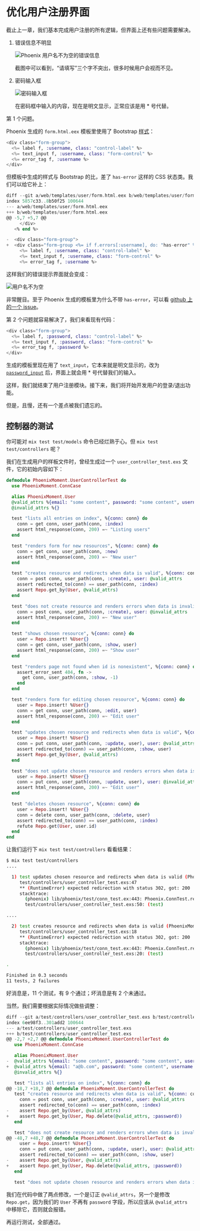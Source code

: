 # 优化用户注册界面

截止上一章，我们基本完成用户注册的所有逻辑，但界面上还有些问题需要解决。

1. 错误信息不明显

    ![Phoenix 用户名不为空的错误信息](img/04-users-blank-username.png)

    截图中可以看到，“请填写”三个字不突出，很多时候用户会视而不见。

2. 密码输入框

    ![密码输入框](img/04-password-input.png)

    在密码框中输入的内容，现在是明文显示，正常应该是用 * 号代替。

第 1 个问题。

Phoenix 生成的 `form.html.eex` 模板里使用了 Bootstrap [样式](https://getbootstrap.com/css/#forms-control-validation)：

```eex
<div class="form-group">
  <%= label f, :username, class: "control-label" %>
  <%= text_input f, :username, class: "form-control" %>
  <%= error_tag f, :username %>
</div>
```
但模板中生成的样式与 Bootstrap 的比，差了 `has-error` 这样的 CSS 状态类。我们可以给它补上：

```eex
diff --git a/web/templates/user/form.html.eex b/web/templates/user/form.html.eex
index 5857c33..8b50f25 100644
--- a/web/templates/user/form.html.eex
+++ b/web/templates/user/form.html.eex
@@ -5,7 +5,7 @@
     </div>
   <% end %>

-  <div class="form-group">
+  <div class="form-group <%= if f.errors[:username], do: "has-error" %>">
     <%= label f, :username, class: "control-label" %>
     <%= text_input f, :username, class: "form-control" %>
     <%= error_tag f, :username %>
```
这样我们的错误提示界面就会变成：

![用户名不为空](img/04-username-has-error.png)

非常醒目。至于 Phoenix 生成的模板里为什么不带 `has-error`，可以看 [github 上的一个 issue](https://github.com/phoenixframework/phoenix/issues/1961)。

第 2 个问题就容易解决了，我们来看现有代码：

```eex
<div class="form-group">
  <%= label f, :password, class: "control-label" %>
  <%= text_input f, :password, class: "form-control" %>
  <%= error_tag f, :password %>
</div>
```
生成的模板里现在用了 `text_input`，它本来就是明文显示的，改为 [`password_input`](https://hexdocs.pm/phoenix_html/Phoenix.HTML.Form.html#password_input/3) 后，界面上就会用 * 号代替我们的输入。

这样，我们就结束了用户注册模块。接下来，我们将开始开发用户的登录/退出功能。

但是，且慢，还有一个差点被我们遗忘的。

## 控制器的测试

你可能对 `mix test test/models` 命令已经烂熟于心。但 `mix test test/controllers` 呢？

我们在生成用户的样板文件时，曾经生成过一个 `user_controller_test.exs` 文件，它的初始内容如下：

```elixir
defmodule PhoenixMoment.UserControllerTest do
  use PhoenixMoment.ConnCase

  alias PhoenixMoment.User
  @valid_attrs %{email: "some content", password: "some content", username: "some content"}
  @invalid_attrs %{}

  test "lists all entries on index", %{conn: conn} do
    conn = get conn, user_path(conn, :index)
    assert html_response(conn, 200) =~ "Listing users"
  end

  test "renders form for new resources", %{conn: conn} do
    conn = get conn, user_path(conn, :new)
    assert html_response(conn, 200) =~ "New user"
  end

  test "creates resource and redirects when data is valid", %{conn: conn} do
    conn = post conn, user_path(conn, :create), user: @valid_attrs
    assert redirected_to(conn) == user_path(conn, :index)
    assert Repo.get_by(User, @valid_attrs)
  end

  test "does not create resource and renders errors when data is invalid", %{conn: conn} do
    conn = post conn, user_path(conn, :create), user: @invalid_attrs
    assert html_response(conn, 200) =~ "New user"
  end

  test "shows chosen resource", %{conn: conn} do
    user = Repo.insert! %User{}
    conn = get conn, user_path(conn, :show, user)
    assert html_response(conn, 200) =~ "Show user"
  end

  test "renders page not found when id is nonexistent", %{conn: conn} do
    assert_error_sent 404, fn ->
      get conn, user_path(conn, :show, -1)
    end
  end

  test "renders form for editing chosen resource", %{conn: conn} do
    user = Repo.insert! %User{}
    conn = get conn, user_path(conn, :edit, user)
    assert html_response(conn, 200) =~ "Edit user"
  end

  test "updates chosen resource and redirects when data is valid", %{conn: conn} do
    user = Repo.insert! %User{}
    conn = put conn, user_path(conn, :update, user), user: @valid_attrs
    assert redirected_to(conn) == user_path(conn, :show, user)
    assert Repo.get_by(User, @valid_attrs)
  end

  test "does not update chosen resource and renders errors when data is invalid", %{conn: conn} do
    user = Repo.insert! %User{}
    conn = put conn, user_path(conn, :update, user), user: @invalid_attrs
    assert html_response(conn, 200) =~ "Edit user"
  end

  test "deletes chosen resource", %{conn: conn} do
    user = Repo.insert! %User{}
    conn = delete conn, user_path(conn, :delete, user)
    assert redirected_to(conn) == user_path(conn, :index)
    refute Repo.get(User, user.id)
  end
end
```
让我们运行下 `mix test test/controllers` 看看结果：

```bash
$ mix test test/controllers
....

  1) test updates chosen resource and redirects when data is valid (PhoenixMoment.UserControllerTest)
     test/controllers/user_controller_test.exs:47
     ** (RuntimeError) expected redirection with status 302, got: 200
     stacktrace:
       (phoenix) lib/phoenix/test/conn_test.ex:443: Phoenix.ConnTest.redirected_to/2
       test/controllers/user_controller_test.exs:50: (test)

....

  2) test creates resource and redirects when data is valid (PhoenixMoment.UserControllerTest)
     test/controllers/user_controller_test.exs:18
     ** (RuntimeError) expected redirection with status 302, got: 200
     stacktrace:
       (phoenix) lib/phoenix/test/conn_test.ex:443: Phoenix.ConnTest.redirected_to/2
       test/controllers/user_controller_test.exs:20: (test)

.

Finished in 0.3 seconds
11 tests, 2 failures
```
好消息是，11 个测试，有 9 个通过；坏消息是有 2 个未通过。

当然，我们需要根据实际情况做些调整：

```elixir
diff --git a/test/controllers/user_controller_test.exs b/test/controllers/user_controller_test.exs
index 6ee98f3..301add2 100644
--- a/test/controllers/user_controller_test.exs
+++ b/test/controllers/user_controller_test.exs
@@ -2,7 +2,7 @@ defmodule PhoenixMoment.UserControllerTest do
   use PhoenixMoment.ConnCase

   alias PhoenixMoment.User
-  @valid_attrs %{email: "some content", password: "some content", username: "some content"}
+  @valid_attrs %{email: "a@b.com", password: "some content", username: "chenxsan"}
   @invalid_attrs %{}

   test "lists all entries on index", %{conn: conn} do
@@ -18,7 +18,7 @@ defmodule PhoenixMoment.UserControllerTest do
   test "creates resource and redirects when data is valid", %{conn: conn} do
     conn = post conn, user_path(conn, :create), user: @valid_attrs
     assert redirected_to(conn) == user_path(conn, :index)
-    assert Repo.get_by(User, @valid_attrs)
+    assert Repo.get_by(User, Map.delete(@valid_attrs, :password))
   end

   test "does not create resource and renders errors when data is invalid", %{conn: conn} do
@@ -48,7 +48,7 @@ defmodule PhoenixMoment.UserControllerTest do
     user = Repo.insert! %User{}
     conn = put conn, user_path(conn, :update, user), user: @valid_attrs
     assert redirected_to(conn) == user_path(conn, :show, user)
-    assert Repo.get_by(User, @valid_attrs)
+    assert Repo.get_by(User, Map.delete(@valid_attrs, :password))
   end

   test "does not update chosen resource and renders errors when data is invalid", %{conn: conn} do
```
我们在代码中做了两点修改，一个是订正 `@valid_attrs`，另一个是修改 `Repo.get`，因为我们的 `User` 不再有 `password` 字段，所以应该从 `@valid_attrs` 中移除它，否则就会报错。

再运行测试，全部通过。